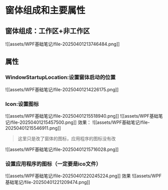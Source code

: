 # 窗体组成和主要属性
## 窗体组成：工作区+非工作区
![[assets/WPF基础笔记/file-20250401213746484.png]]
## 属性
### WindowStartupLocation:设置窗体启动的位置
![[assets/WPF基础笔记/file-20250401214226175.png]]
### Icon:设置图标
![[assets/WPF基础笔记/file-20250401215518940.png]]
![[assets/WPF基础笔记/file-20250401215457500.png]]
效果：
![[assets/WPF基础笔记/file-20250401215546911.png]]
>这里只是改了窗体的图标，应用程序的图标没有改

![[assets/WPF基础笔记/file-20250401215716028.png]]
### 设置应用程序的图标（一定要是ico文件）
![[assets/WPF基础笔记/file-20250401220245224.png]]
效果
![[assets/WPF基础笔记/file-20250401221209474.png]]